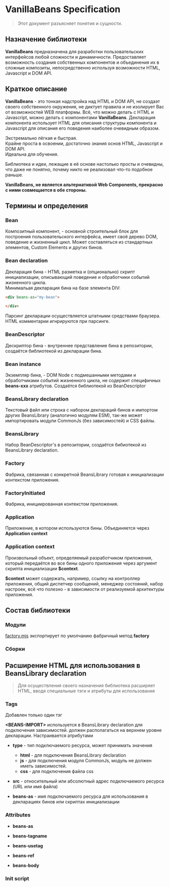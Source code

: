 # VanillaBeans Specification

> Этот документ разъясняет понятия и сущности.

## Назначение библиотеки
**VanillaBeans** предназначена для разработки пользовательских интерфейсов любой сложности и динамичности. Предоставляет возможность создания собственных компонентов и объединения их в сложные композиты, непосредственно используя возможности HTML, Javascript и DOM API.

## Краткое описание
**VanillaBeans** - это тонкая надстройка над HTML и DOM API, не создаэт своего собственного окружения, не диктует правила и не изолирует Вас от возможностей WEB платформы. Всё, что можно делать с HTML и Javascript, можно делать с компонентами **VanillaBeans**. Декларация компонента использует HTML для описания структуры компонента и Javascript для описания его поведения наиболее очевидным образом.

Экстремально лёгкая и быстрая.  
Крайне проста в освоении, достаточно знания основ HTML, Javascript и DOM API.  
Идеальна для обучения.

Библиотека и идеи, лежащие в её основе настолько просты и очевидны, что даже не понятно, почему никто не реализовал что-то подобное раньше.

**VanillaBeans, не является альтернативой Web Components, прекрасно с ними совмещается в обе стороны.**

## Термины и определения

### Bean
Композитный компонент, - основной строительный блок для построения пользовательского интерфейса, имеет своё дерево DOM, поведение и жизненный цикл. Может составляться из стандартных элементов, Custom Elements и других бинов.

### Bean declaration
Декларация бина - HTML разметка и (опционально) скрипт инициализации, описывающий поведение и обработчики событий жизненного цикла.  
Минимальая декларация бина на базе элемента DIV:

```html
<div beans-as="my-bean">

</div>

```
Парсинг декларации осуществляется штатными средствами браузера. HTML комментарии игнрируются при парсинге.

### BeanDescriptor
Дескриптор бина - внутреннее представление бина в репозитории, создаётся библиотекой из декларации бина.

### Bean instance
Экземпляр бина, - DOM Node с подмешанными методами и обработчиками событий жизненного цикла, не содержит специфичных **beans-ххх** атрибутов. Создаётся библиотекой из BeanDescriptor

### BeansLibrary declaration
Текстовый файл или строка с набором деклараций бинов и импортом других BeansLibrary (аналогично модулям ESM), так-же может импортировать модули CommonJs (без зависимостей) и CSS файлы.

### BeansLibrary
Набор BeanDescriptor's в репозитории, создаётся бибиотекой из BeansLibrary declaration.

### Factory
Фабрика, связанная с конкретной BeansLibrary готовая к инициализации контекстом приложения.

### FactoryInitiated
Фабрика, инициированная контекстом приложения.

### Application
Приложение, в котором используются бины. Объединяется через **Application context**

### Application context
Произвольный объект, определяемый разработчиком приложения, который передаётся во все бины одного приложения через аргумент скрипта инициализации **$context**.

**$context** может содержать, например, ссылку на контроллер приложения, общий диспетчер сообщений, менеджер состояний, набор настроек, всё что полезно - в зависимости от реализуемой архитектуры приложения.

## Состав библиотеки

### Модули
[factory.mjs](../sources/js/factory.mjs) экспортирует по умолчанию фабричный метод **factory**

### Сборки

## Расширение HTML для использования в BeansLibrary declaration

> Для осуществления своего назначения библиотека расширяет HTML, вводя специальные тэги и атрибуты для использования

### Tags
Добавлен только один тэг

**&lt;BEANS-IMPORT&gt;** используется в BeansLibrary declaration для подключения зависимостей. должен располагаться на верхнем уровне декларации. Настраивается атрибутами 

- **type** - тип подключаемого ресурса, может принимать значения 

    - **html** - для подключения BeansLibrary declaration
    - **js** - для подключения модуля CommonJs, модуль не должен иметь зависимостей.
    - **css** - для подключения файла css

- **src** - относительный или абсолютный адрес подключаемого ресурса (URL или имя файла)

- **beans-as** - имя подключаемого ресурса для использования в декларациях бинов или скриптах инициализации

### Attributes

- **beans-as**

- **beans-tagname**

- **beans-usetag**

- **beans-ref**

- **beans-body**


### Init script 


